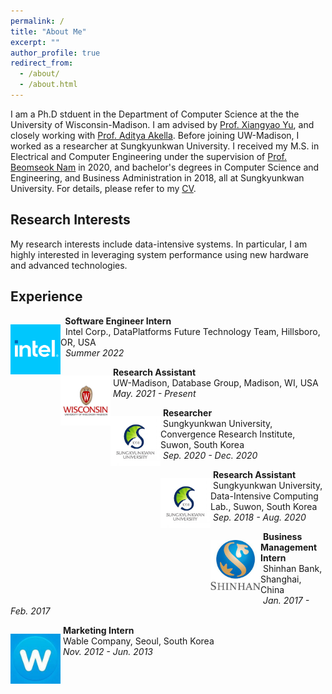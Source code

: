 ```yaml
---
permalink: /
title: "About Me"
excerpt: ""
author_profile: true
redirect_from: 
  - /about/
  - /about.html
---
```


I am a Ph.D stduent in the Department of Computer Science at the the University of Wisconsin-Madison. 
I am advised by [Prof. Xiangyao Yu](https://pages.cs.wisc.edu/~yxy/), and closely working with [Prof. Aditya Akella](https://www.cs.utexas.edu/~akella/). 
Before joining UW-Madison, I worked as a researcher at Sungkyunkwan University. 
I received my M.S. in Electrical and Computer Engineering under the supervision of [Prof. Beomseok Nam](http://dicl.skku.edu/~bnam/) in 2020, 
and bachelor's degrees in Computer Science and Engineering, and Business Administration in 2018, all at Sungkyunkwan University. For details, please refer to my [CV](files/cv.pdf).


Research Interests
------
My research interests include data-intensive systems. In particular, I am highly interested in leveraging system performance using new hardware and advanced technologies.



Experience
------

<div>
    <p style="float: left;"><img src="images/intel.png" width="80"></p>
    <p>
        &nbsp;<b> Software Engineer Intern</b><br>
        &nbsp; Intel Corp., DataPlatforms Future Technology Team, Hillsboro, OR, USA<br>
        &nbsp;<em> Summer 2022</em>
   </p>
</div>

<div>
    <p style="float: left;"><img src="images/uwmadison.jpg" width="80"></p>
    <p>
        &nbsp;<b>Research Assistant</b><br>
        &nbsp;UW-Madison, Database Group, Madison, WI, USA<br>
        &nbsp;<em>May. 2021 - Present</em>
    </p>
</div>

<div>
    <p style="float: left;"><img src="images/skku.png" width="80"></p>
    <p>
        &nbsp;<b>Researcher</b><br>
        &nbsp;Sungkyunkwan University, Convergence Research Institute, Suwon, South Korea<br>
        &nbsp;<em>Sep. 2020 - Dec. 2020</em>
    </p>
</div>

<div>
    <p style="float: left;"><img src="images/skku.png" width="80"></p>
    <p>
        &nbsp;<b>Research Assistant</b><br>
        &nbsp;Sungkyunkwan University, Data-Intensive Computing Lab., Suwon, South Korea<br>
        &nbsp;<em>Sep. 2018 - Aug. 2020</em>
    </p>
</div>

<div>
    <p style="float: left;"><img src="images/shinhan.jpeg" width="80"></p>
    <p>
        &nbsp;<b>Business Management Intern</b><br>
        &nbsp;Shinhan Bank, Shanghai, China<br>
        &nbsp;<em>Jan. 2017 - Feb. 2017</em>
    </p>
</div>

<div>
    <p style="float: left;"><img src="images/wable.png" width="80"></p>
    <p>
        &nbsp;<b>Marketing Intern</b><br>
        &nbsp;Wable Company, Seoul, South Korea<br>
        &nbsp;<em>Nov. 2012 - Jun. 2013</em>
    </p>
</div>

